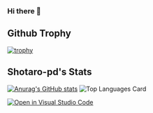 ### Hi there 👋

## Github Trophy
[![trophy](https://github-profile-trophy.vercel.app/?username=shotaro-pd)](https://github.com/ryo-ma/github-profile-trophy)

## Shotaro-pd's Stats
[![Anurag's GitHub stats](https://github-readme-stats.vercel.app/api?username=shotaro-pd&theme=prussian&show_icons=true&count_private=true)](https://github.com/anuraghazra/github-readme-stats)
![Top Languages Card](https://github-readme-stats.vercel.app/api/top-langs/?username=zizi4n5)

[![Open in Visual Studio Code](https://open.vscode.dev/badges/open-in-vscode.svg)](https://open.vscode.dev/organization/repository)


<!--
**shotaro-pd/shotaro-pd** is a ✨ _special_ ✨ repository because its `README.md` (this file) appears on your GitHub profile.

Here are some ideas to get you started:

- 🔭 I’m currently working on ...
- 🌱 I’m currently learning ...
- 👯 I’m looking to collaborate on ...
- 🤔 I’m looking for help with ...
- 💬 Ask me about ...
- 📫 How to reach me: ...
- 😄 Pronouns: ...
- ⚡ Fun fact: ...
-->
